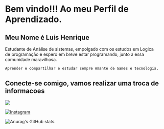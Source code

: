<div>
    <h1>Bem vindo!!! Ao meu Perfil de Aprendizado.</h1>
    <h2>Meu Nome é Luis Henrique</h2>
      <p> Estudante de Análise de sistemas, empolgado com os estudos em Logica de programação e espero em breve estar programando, junto a essa comunidade maravilhosa. 
    </p>

    Aprender e compartilhar e estudar sempre Amante de Games e tecnologia. 
>

</p>

<div>
    <h2>Conecte-se comigo, vamos realizar uma troca de informacoes</h2>
    <a href = "mailto:rikrackerclub@gmail.com"><img src="https://img.shields.io/badge/-Gmail-%23333?style=for-the-badge&logo=gmail&logoColor=white" target="_blank"></a>

<div>
   </p>
    
[![Instagram](https://img.shields.io/badge/Instagram-000?style=for-the-badge&logo=instagram)](https://www.instagram.com/antiop/)

</p>
</div>

![Anurag's GitHub stats](https://github-readme-stats.vercel.app/api?username=antiop&theme=dark&show_icons=true)
</div> 


